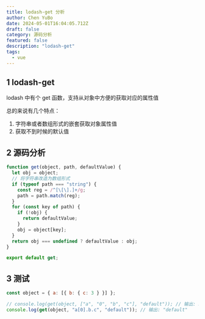 ```yaml
---
title: lodash-get 分析
author: Chen YuBo
date: 2024-05-01T16:04:05.712Z
draft: false
category: 源码分析
featured: false
description: "lodash-get"
tags:
  - vue
---
```


## 1 lodash-get

lodash 中有个 get 函数，支持从对象中方便的获取对应的属性值

总的来说有几个特点：

1. 字符串或者数组形式的嵌套获取对象属性值
2. 获取不到时候的默认值

## 2 源码分析

```js
function get(object, path, defaultValue) {
  let obj = object;
  // 将字符串改造为数组形式
  if (typeof path === "string") {
    const reg = /^[\[\].]+/g;
    path = path.match(reg);
  }
  for (const key of path) {
    if (!obj) {
      return defaultValue;
    }
    obj = object[key];
  }
  return obj === undefined ? defaultValue : obj;
}

export default get;
```

## 3 测试

```js
const object = { a: [{ b: { c: 3 } }] };

// console.log(get(object, ["a", "0", "b", "c"], "default")); // 输出: 3
console.log(get(object, "a[0].b.c", "default")); // 输出: "default"
```

